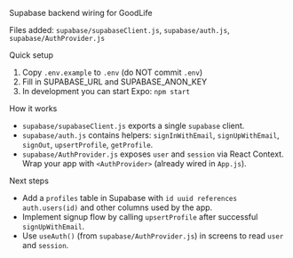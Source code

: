 Supabase backend wiring for GoodLife

Files added: `supabase/supabaseClient.js`, `supabase/auth.js`, `supabase/AuthProvider.js`

Quick setup
1. Copy `.env.example` to `.env` (do NOT commit `.env`)
2. Fill in SUPABASE_URL and SUPABASE_ANON_KEY
3. In development you can start Expo: `npm start`

How it works
- `supabase/supabaseClient.js` exports a single `supabase` client.
- `supabase/auth.js` contains helpers: `signInWithEmail`, `signUpWithEmail`, `signOut`, `upsertProfile`, `getProfile`.
- `supabase/AuthProvider.js` exposes `user` and `session` via React Context. Wrap your app with `<AuthProvider>` (already wired in `App.js`).

Next steps
- Add a `profiles` table in Supabase with `id uuid references auth.users(id)` and other columns used by the app.
- Implement signup flow by calling `upsertProfile` after successful `signUpWithEmail`.
- Use `useAuth()` (from `supabase/AuthProvider.js`) in screens to read `user` and `session`.
